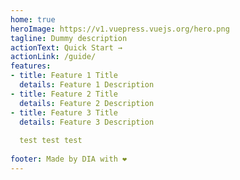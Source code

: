 ```yaml
---
home: true
heroImage: https://v1.vuepress.vuejs.org/hero.png
tagline: Dummy description
actionText: Quick Start →
actionLink: /guide/
features:
- title: Feature 1 Title
  details: Feature 1 Description
- title: Feature 2 Title
  details: Feature 2 Description
- title: Feature 3 Title
  details: Feature 3 Description
  
  test test test
  
footer: Made by DIA with ❤️
---
```

